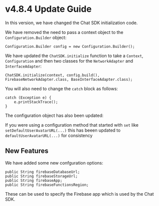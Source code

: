 # v4.8.4 Update Guide

In this version, we have changed the Chat SDK initialization code. 

We have removed the need to pass a context object to the `Configuration.Builder` object: 

```
Configuration.Builder config = new Configuration.Builder();
```

We have updated the `ChatSDK.initialize` function to take a `Context`, `Configuration` and then two classes for the `NetworkAdapter` and `InterfaceAdapter`:

```
ChatSDK.initialize(context, config.build(), FirebaseNetworkAdapter.class, BaseInterfaceAdapter.class);
```

You will also need to change the `catch` block as follows:

```
catch (Exception e) {
    e.printStackTrace();
}
```

The configuration object has also been updated:

If you were using a configuration method that started with `set` like `setDefaultUserAvatarURL(...)` this has beeen updated to `defaultUserAvatarURL(...)` for consistency

## New Features

We have added some new confguration options:

```
public String firebaseDatabaseUrl;
public String firebaseStorageUrl;
public String firebaseApp;
public String firebaseFunctionsRegion;
```

These can be used to specify the Firebase app which is used by the Chat SDK. 